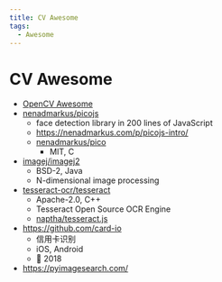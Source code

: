 ```yaml
---
title: CV Awesome
tags:
  - Awesome
---
```


# CV Awesome

- [OpenCV Awesome](./opencv-awesome.md)
- [nenadmarkus/picojs](https://github.com/nenadmarkus/picojs)
  - face detection library in 200 lines of JavaScript
  - https://nenadmarkus.com/p/picojs-intro/
  - [nenadmarkus/pico](https://github.com/nenadmarkus/pico)
    - MIT, C
- [imagej/imagej2](https://github.com/imagej/imagej2)
  - BSD-2, Java
  - N-dimensional image processing
- [tesseract-ocr/tesseract](https://github.com/tesseract-ocr/tesseract)
  - Apache-2.0, C++
  - Tesseract Open Source OCR Engine
  - [naptha/tesseract.js](https://github.com/naptha/tesseract.js)
- https://github.com/card-io
  - 信用卡识别
  - iOS, Android
  - 🚧 2018
- https://pyimagesearch.com/
